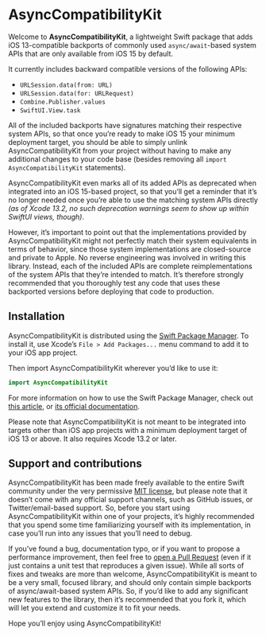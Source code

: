 # AsyncCompatibilityKit

Welcome to **AsyncCompatibilityKit**, a lightweight Swift package that adds iOS 13-compatible backports of commonly used `async/await`-based system APIs that are only available from iOS 15 by default.

It currently includes backward compatible versions of the following APIs:

- `URLSession.data(from: URL)`
- `URLSession.data(for: URLRequest)`
- `Combine.Publisher.values`
- `SwiftUI.View.task`

All of the included backports have signatures matching their respective system APIs, so that once you’re ready to make iOS 15 your minimum deployment target, you should be able to simply unlink AsyncCompatibilityKit from your project without having to make any additional changes to your code base (besides removing all `import AsyncCompatibilityKit` statements).

AsyncCompatibilityKit even marks all of its added APIs as deprecated when integrated into an iOS 15-based project, so that you’ll get a reminder that it’s no longer needed once you’re able to use the matching system APIs directly *(as of Xcode 13.2, no such deprecation warnings seem to show up within SwiftUI views, though)*.

However, it’s important to point out that the implementations provided by AsyncCompatibilityKit might not perfectly match their system equivalents in terms of behavior, since those system implementations are closed-source and private to Apple. No reverse engineering was involved in writing this library. Instead, each of the included APIs are complete reimplementations of the system APIs that they’re intended to match. It’s therefore strongly recommended that you thoroughly test any code that uses these backported versions before deploying that code to production.

## Installation

AsyncCompatibilityKit is distributed using the [Swift Package Manager](https://swift.org/package-manager). To install it, use Xcode’s `File > Add Packages...` menu command to add it to your iOS app project.

Then import AsyncCompatibilityKit wherever you’d like to use it:

```swift
import AsyncCompatibilityKit
```

For more information on how to use the Swift Package Manager, check out [this article](https://www.swiftbysundell.com/articles/managing-dependencies-using-the-swift-package-manager), or [its official documentation](https://swift.org/package-manager).

Please note that AsyncCompatibilityKit is not meant to be integrated into targets other than iOS app projects with a minimum deployment target of iOS 13 or above. It also requires Xcode 13.2 or later.

## Support and contributions

AsyncCompatibilityKit has been made freely available to the entire Swift community under the very permissive [MIT license](LICENSE.md), but please note that it doesn’t come with any official support channels, such as GitHub issues, or Twitter/email-based support. So, before you start using AsyncCompatibilityKit within one of your projects, it’s highly recommended that you spend some time familiarizing yourself with its implementation, in case you’ll run into any issues that you’ll need to debug.

If you’ve found a bug, documentation typo, or if you want to propose a performance improvement, then feel free to [open a Pull Request](https://github.com/JohnSundell/AsyncCompatibilityKit/compare) (even if it just contains a unit test that reproduces a given issue). While all sorts of fixes and tweaks are more than welcome, AsyncCompatibilityKit is meant to be a very small, focused library, and should only contain simple backports of async/await-based system APIs. So, if you’d like to add any significant new features to the library, then it’s recommended that you fork it, which will let you extend and customize it to fit your needs.

Hope you’ll enjoy using AsyncCompatibilityKit!